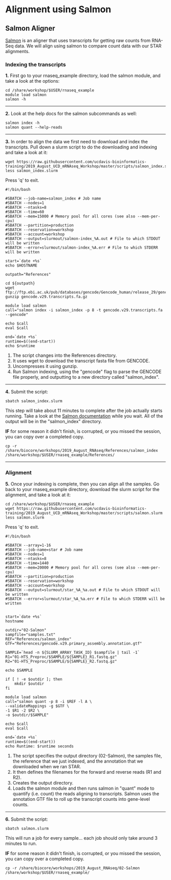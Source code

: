 # Alignment using Salmon

## Salmon Aligner
[Salmon](https://salmon.readthedocs.io/en/latest/salmon.html) is an aligner that uses transcripts for getting raw counts from RNA-Seq data. We will align using salmon to compare count data with our STAR alignments.

### Indexing the transcripts

**1\.** First go to your rnaseq_example directory, load the salmon module, and take a look at the options:

	cd /share/workshop/$USER/rnaseq_example
	module load salmon
	salmon -h

-----

**2\.** Look at the help docs for the salmon subcommands as well:

	salmon index -h
	salmon quant --help-reads

-----

**3\.** In order to align the data we first need to download and index the transcripts. Pull down a slurm script to do the downloading and indexing and take a look at it:

	wget https://raw.githubusercontent.com/ucdavis-bioinformatics-training/2019_August_UCD_mRNAseq_Workshop/master/scripts/salmon_index.slurm
	less salmon_index.slurm

Press 'q' to exit.

	#!/bin/bash

	#SBATCH --job-name=salmon_index # Job name
	#SBATCH --nodes=1
	#SBATCH --ntasks=8
	#SBATCH --time=60
	#SBATCH --mem=15000 # Memory pool for all cores (see also --mem-per-cpu)
	#SBATCH --partition=production
	#SBATCH --reservation=workshop
	#SBATCH --account=workshop
	#SBATCH --output=slurmout/salmon-index_%A.out # File to which STDOUT will be written
	#SBATCH --error=slurmout/salmon-index_%A.err # File to which STDERR will be written

	start=`date +%s`
	echo $HOSTNAME

	outpath="References"

	cd ${outpath}
	wget ftp://ftp.ebi.ac.uk/pub/databases/gencode/Gencode_human/release_29/gencode.v29.transcripts.fa.gz
	gunzip gencode.v29.transcripts.fa.gz

	module load salmon
	call="salmon index -i salmon_index -p 8 -t gencode.v29.transcripts.fa --gencode"

	echo $call
	eval $call

	end=`date +%s`
	runtime=$((end-start))
	echo $runtime

1. The script changes into the References directory.
1. It uses wget to download the transcript fasta file from GENCODE.
1. Uncompresses it using gunzip.
1. Run Salmon indexing, using the "gencode" flag to parse the GENCODE file properly, and outputting to a new directory called "salmon_index".

-----

**4\.** Submit the script:

	sbatch salmon_index.slurm

This step will take about 11 minutes to complete after the job actually starts running. Take a look at the [Salmon documentation](https://salmon.readthedocs.io/en/latest/salmon.html) while you wait. All of the output will be in the "salmon_index" directory.

**IF** for some reason it didn't finish, is corrupted, or you missed the session, you can copy over a completed copy.

	cp -r /share/biocore/workshops/2019_August_RNAseq/References/salmon_index /share/workshop/$USER/rnaseq_example/References/

-----

### Alignment

**5\.** Once your indexing is complete, then you can align all the samples. Go back to your rnaseq_example directory, download the slurm script for the alignment, and take a look at it:

	cd /share/workshop/$USER/rnaseq_example
	wget https://raw.githubusercontent.com/ucdavis-bioinformatics-training/2019_August_UCD_mRNAseq_Workshop/master/scripts/salmon.slurm
	less salmon.slurm

Press 'q' to exit.

	#!/bin/bash

	#SBATCH --array=1-16
	#SBATCH --job-name=star # Job name
	#SBATCH --nodes=1
	#SBATCH --ntasks=8
	#SBATCH --time=1440
	#SBATCH --mem=20000 # Memory pool for all cores (see also --mem-per-cpu)
	#SBATCH --partition=production
	#SBATCH --reservation=workshop
	#SBATCH --account=workshop
	#SBATCH --output=slurmout/star_%A_%a.out # File to which STDOUT will be written
	#SBATCH --error=slurmout/star_%A_%a.err # File to which STDERR will be written


	start=`date +%s`
	hostname

	outdir="02-Salmon"
	sampfile="samples.txt"
	REF="References/salmon_index"
	GTF="References/gencode.v29.primary_assembly.annotation.gtf"

	SAMPLE=`head -n ${SLURM_ARRAY_TASK_ID} $sampfile | tail -1`
	R1="01-HTS_Preproc/$SAMPLE/${SAMPLE}_R1.fastq.gz"
	R2="01-HTS_Preproc/$SAMPLE/${SAMPLE}_R2.fastq.gz"

	echo $SAMPLE

	if [ ! -e $outdir ]; then
	    mkdir $outdir
	fi

	module load salmon
	call="salmon quant -p 8 -i $REF -l A \
	--validateMappings -g $GTF \
	-1 $R1 -2 $R2 \
	-o $outdir/$SAMPLE"

	echo $call
	eval $call

	end=`date +%s`
	runtime=$((end-start))
	echo Runtime: $runtime seconds

1. The script specifies the output directory (02-Salmon), the samples file, the reference that we just indexed, and the annotation that we downloaded when we ran STAR.
1. It then defines the filenames for the forward and reverse reads (R1 and R2).
1. Creates the output directory.
1. Loads the salmon module and then runs salmon in "quant" mode to quantify (i.e. count) the reads aligning to transcripts. Salmon uses the annotation GTF file to roll up the transcript counts into gene-level counts.

-----

**6\.** Submit the script:

	sbatch salmon.slurm

This will run a job for every sample... each job should only take around 3 minutes to run.

**IF** for some reason it didn't finish, is corrupted, or you missed the session, you can copy over a completed copy.

	cp -r /share/biocore/workshops/2019_August_RNAseq/02-Salmon /share/workshop/$USER/rnaseq_example/
